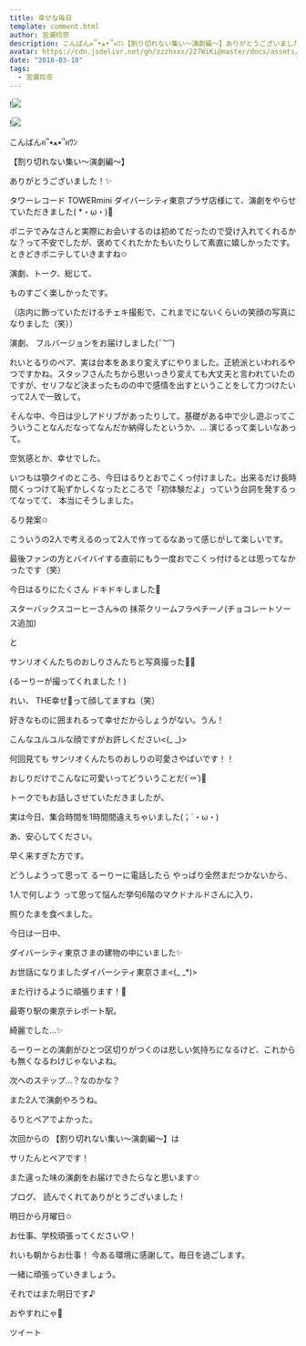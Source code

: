 ```yaml
---
title: 幸せな毎日
template: comment.html
author: 宮瀬玲奈
description: こんばんฅ՞•ﻌ•՞ฅﾜﾝ【割り切れない集い～演劇編～】ありがとうございました！✨タワーレコード TOWERmini ダイバーシティ東京プラザ店様にて、演劇をやらせていただきました( *・ω・...
avatar: https://cdn.jsdelivr.net/gh/zzzhxxx/227WiKi@master/docs/assets/photo/avatar/reina.jpg
date: "2018-03-18"
tags:
  - 宮瀬玲奈
---
```


!![](https://cdn.jsdelivr.net/gh/227WiKi/227WiKi-image@master/blog-image/reina-2018-03-18_1.jpg)

!![](https://cdn.jsdelivr.net/gh/227WiKi/227WiKi-image@master/blog-image/reina-2018-03-18_2.jpg)




こんばんฅ՞•ﻌ•՞ฅﾜﾝ






【割り切れない集い～演劇編～】

ありがとうございました！✨



タワーレコード TOWERmini ダイバーシティ東京プラザ店様にて、演劇をやらせていただきました( *・ω・)💓



ポニテでみなさんと実際にお会いするのは初めてだったので受け入れてくれるかな？って不安でしたが、褒めてくれたかたもいたりして素直に嬉しかったです。ときどきポニテしていきますね✩







演劇、トーク、総じて、

ものすごく楽しかったです。


（店内に飾っていただけるチェキ撮影で、これまでにないくらいの笑顔の写真になりました（笑））









演劇、
フルバージョンをお届けしました(*˘︶˘*)


れいとるりのペア、実は台本をあまり変えずにやりました。正統派といわれるやつですかね。スタッフさんたちから思いっきり変えても大丈夫と言われていたのですが、セリフなど決まったものの中で感情を出すということをして力つけたいって2人で一致して。

そんな中、今日は少しアドリブがあったりして。基礎がある中で少し遊ぶってこういうことなんだなってなんだか納得したというか、...
演じるって楽しいなあって。




空気感とか、幸せでした。






いつもは顎クイのところ、今日はるりとおでこくっ付けました。出来るだけ長時間くっつけて恥ずかしくなったところで「初体験だよ」っていう台詞を発するってなってて、
本当にそうしました。


るり発案✩

こういうの2人で考えるのって2人で作ってるなあって感じがして楽しいです。



最後ファンの方とバイバイする直前にもう一度おでこくっ付けるとは思ってなかったです（笑）









今日はるりにたくさん
ドキドキしました💓


















スターバックスコーヒーさん☕️の
抹茶クリームフラペチーノ(チョコレートソース追加)

と

サンリオくんたちのおしりさんたちと写真撮った💓💓



(るーりーが撮ってくれました！)














れい、
THE幸せ💞って顔してますね（笑）





好きなものに囲まれるって幸せだからしょうがない。うん！


こんなユルユルな顔ですがお許しください<(_ _)>








何回見ても
サンリオくんたちのおしりの可愛さやばいです！！


おしりだけでこんなに可愛いってどういうことだ(*´⚰︎`*﻿)💓
















トークでもお話しさせていただきましたが、

実は今日、集合時間を1時間間違えちゃいました(；´・ω・)



あ、安心してください。





早く来すぎた方です。






どうしようって思って
るーりーに電話したら
やっぱり全然まだつかないから、


1人で何しよう
って思って悩んだ挙句6階のマクドナルドさんに入り、

照りたまを食べました。




今日は一日中、

ダイバーシティ東京さまの建物の中にいました✨


お世話になりましたダイバーシティ東京さま<(_ _*)>


また行けるように頑張ります！💓











最寄り駅の東京テレポート駅。

綺麗でした...✨









るーりーとの演劇がひとつ区切りがつくのは悲しい気持ちになるけど、これからも無くなるわけじゃないよね。


次へのステップ...？なのかな？






また2人で演劇やろうね。








るりとペアでよかった。






次回からの
【割り切れない集い～演劇編～】は

サリたんとペアです！

また違った味の演劇をお届けできたらなと思います✩











ブログ、
読んでくれてありがとうございました！



明日から月曜日✩

お仕事、学校頑張ってください♡！


れいも朝からお仕事！
今ある環境に感謝して。毎日を過ごします。


一緒に頑張っていきましょう。





それではまた明日です♪


おやすれにゃ💓


ツイート



